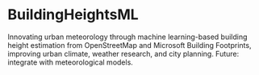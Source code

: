 # BuildingHeightsML
 Innovating urban meteorology through machine learning-based building height estimation from OpenStreetMap and Microsoft Building Footprints, improving urban climate, weather research, and city planning. Future: integrate with meteorological models.
